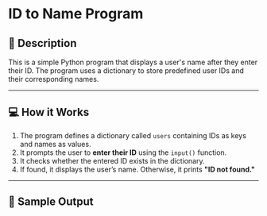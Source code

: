 # ID to Name Program

## 📌 Description

This is a simple Python program that displays a user's name after they enter their ID. The program uses a dictionary to store predefined user IDs and their corresponding names.

---

## 💻 How it Works

1. The program defines a dictionary called `users` containing IDs as keys and names as values.
2. It prompts the user to **enter their ID** using the `input()` function.
3. It checks whether the entered ID exists in the dictionary.
4. If found, it displays the user’s name. Otherwise, it prints **"ID not found."**

---

## 📝 Sample Output

